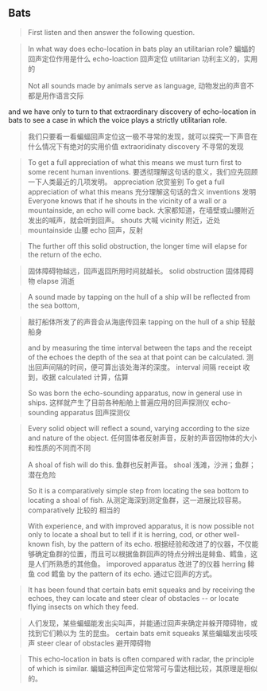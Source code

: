 ## Bats
> First listen and then answer the following question.

> In what way does echo-location in bats play an utilitarian role?
> 蝙蝠的回声定位作用是什么
> echo-loaction 回声定位
> utilitarian 功利主义的，实用的
> 
> 
> 
> Not all sounds made by animals serve as language, 
> 动物发出的声音不都是用作语言交际
> 

and we have only to turn to that extraordinary discovery of echo-location in bats to see a case in which the voice plays a strictly utilitarian role.
> 我们只要看一看蝙蝠回声定位这一极不寻常的发现，就可以探究一下声音在什么情况下有绝对的实用价值
> extraoridinaty discovery 不寻常的发现
> 


> 
> 
> 
> 
> To get a full appreciation of what this means we must turn first to some recent human inventions.
> 要透彻理解这句话的意义，我们应先回顾一下人类最近的几项发明。
> appreciation 欣赏鉴别
> To get a full appreciation of what this means 充分理解这句话的含义
> inventions 发明
> Everyone knows that if he shouts in the vicinity of a wall or a mountainside, an echo will come
back.
> 大家都知道，在墙壁或山腰附近发出的喊声，就会听到回声。
> shouts 大喊
> vicinity 附近，近处
> mountainside 山腰
> echo 回声，反射
 
> The further off this solid obstruction, the longer time will elapse for the return of the echo.
 
> 固体障碍物越远，回声返回所用时间就越长。
> solid obstruction 固体障碍物
> elapse 消逝
> 
> 
 
> A sound made by tapping on the hull of a ship will be reflected from the sea bottom, 
 
> 敲打船体所发了的声音会从海底传回来
> tapping on the hull of a ship 轻敲船身
> 
> and by measuring the time interval between the taps and the receipt of the echoes the depth of the sea
at that point can be calculated.
> 测出回声间隔的时间，便可算出该处海洋的深度。
> interval  间隔
> receipt 收到，收据
> calculated 计算，估算
>
> So was born the echo-sounding apparatus, now in general use in ships.
> 这样就产生了目前各种船舶上普遍应用的回声探测仪
> echo-sounding apparatus 回声探测仪
> 
> 
>  
 
> Every solid object will reflect a sound, varying according to the size and nature of the object.
> 任何固体者反射声音，反射的声音因物体的大小和性质的不同而不同
> 
> 
> 
> 
> A shoal of fish will do this.
> 鱼群也反射声音。
> shoal 浅滩，沙洲；鱼群；潜在危险
> 
> 
> 
> So it is a comparatively simple step from locating the sea bottom to locating a shoal of fish.
> 从测定海深到测定鱼群，这一进展比较容易。
> comparatively 比较的 相当的
> 
> 
> With experience, and with improved apparatus, it is now possible not only to locate a shoal but
to tell if it is herring, cod, or other well-known fish, by the pattern of its echo.
> 根据经验和改进了的仪器，不仅能够确定鱼群的位置，而且可以根据鱼群回声的特点分辨出是鲱鱼、鳕鱼，这是人们所熟悉的其他鱼。
> imporoved apparatus 改进了的仪器
> herring 鲱鱼 cod 鳕鱼
> by the pattern of its echo. 通过它回声的方式。
> 
> 
 
> It has been found that certain bats emit squeaks and by receiving the echoes, they can locate and
steer clear of obstacles -- or locate flying insects on which they feed.
 
> 人们发现，某些蝙蝠能发出尖叫声，并能通过回声来确定并躲开障碍物，或找到它们赖以为
生的昆虫。
> certain bats emit squeaks 某些蝙蝠发出吱吱声
> steer clear of obstacles 避开障碍物
> 
> 
 
> This echo-location in bats is often compared with radar, the principle of which is similar.
> 蝙蝠这种回声定位常常可与雷达相比较，其原理是相似的。
> 
> 
> 
> 
